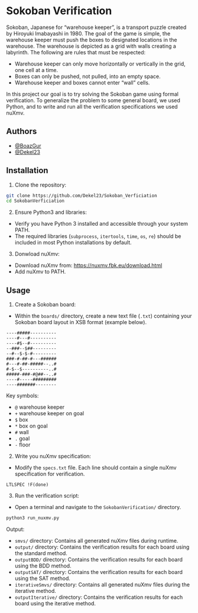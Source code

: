 
# Sokoban Verification

Sokoban, Japanese for “warehouse keeper”, is a transport puzzle created by
Hiroyuki Imabayashi in 1980. The goal of the game is simple, the warehouse
keeper must push the boxes to designated locations in the warehouse.
The warehouse is depicted as a grid with walls creating a labyrinth. The
following are rules that must be respected:

* Warehouse keeper can only move horizontally or vertically in the grid, one cell at a time.
* Boxes can only be pushed, not pulled, into an empty space.
* Warehouse keeper and boxes cannot enter “wall” cells.

In this project our goal is to try solving the Sokoban game using formal verification. To generalize the problem to some general board, we used Python, and to write and run all the verification specifications we used nuXmv.
## Authors

- [@BoazGur](https://github.com/BoazGur)
- [@Dekel23](https://github.com/Dekel23)


## Installation

1. Clone the repository:

```bash
git clone https://github.com/Dekel23/Sokoban_Verficiation
cd SokobanVerficiation
```

2. Ensure Python3 and libraries:

* Verify you have Python 3 installed and accessible through your system PATH.
* The required libraries (```subprocess```, ```itertools```, ```time```, ```os```, ```re```) should be included in most Python installations by default. 

3. Donwload nuXmv:

* Download nuXmv from: https://nuxmv.fbk.eu/download.html
* Add nuXmv to PATH.

## Usage

1. Create a Sokoban board:

* Within the ```boards/``` directory, create a new text file (```.txt```) containing your Sokoban board layout in XSB format (example below).

```
----#####----------
----#---#----------
----#$--#----------
--###--$##---------
--#--$-$-#---------
###-#-##-#---######
#---#-##-#####--..#
#-$--$----------..#
#####-###-#@##--..#
----#-----#########
----#######--------
```

Key symbols:

* ```@```   warehouse keeper
* ```+```   warehouse keeper on goal
* ```$```   box
* ```*```   box on goal
* ```#```   wall
* ```.```   goal
* ```-```   floor

2. Write you nuXmv specification:

* Modify the ```specs.txt``` file. Each line should contain a single nuXmv specification for verification.

```nuXmv
LTLSPEC !F(done)
```

3. Run the verification script:

* Open a terminal and navigate to the ```SokobanVerification/``` directory.


```bash
python3 run_nuxmv.py
```

Output:
* ```smvs/``` directory: Contains all generated nuXmv files during runtime.
* ```output/``` directory: Contains the verification results for each board using the standard method.
* ```outputBDD/``` directory: Contains the verification results for each board using the BDD method.
* ```outputSAT/``` directory: Contains the verification results for each board using the SAT method.
* ```iterativeSmvs/``` directory: Contains all generated nuXmv files during the iterative method.
* ```outputIterative/``` directory: Contains the verification results for each board using the iterative method.
